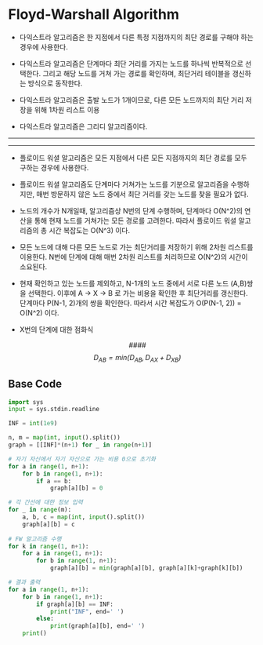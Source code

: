 # Floyd-Warshall Algorithm  
- 다익스트라 알고리즘은 한 지점에서 다른 특정 지점까지의 최단 경로를 구해야 하는 경우에 사용한다.  
  
- 다익스트라 알고리즘은 단계마다 최단 거리를 가지는 노드를 하나씩 반복적으로 선택한다. 그리고 해당 노드를
거쳐 가는 경로를 확인하며, 최단거리 테이블을 갱신하는 방식으로 동작한다.  
- 다익스트라 알고리즘은 출발 노드가 1개이므로, 다른 모든 노드까지의 최단 거리 저장을 위해 1차원 리스트 이용 
- 다익스트라 알고리즘은 그리디 알고리즘이다.
  
  
* * *
* * *

- 플로이드 워셜 알고리즘은 모든 지점에서 다른 모든 지점까지의 최단 경로를 모두 구하는 경우에 사용한다.  
  
- 플로이드 워셜 알고리즘도 단계마다 거쳐가는 노드를 기분으로 알고리즘을 수행하지만, 매번 방문하지 않은
노드 중에서 최단 거리를 갖는 노드를 찾을 필요가 없다.  
- 노드의 개수가 N개일때, 알고리즘상 N번의 단계 수행하며, 단계마다 O(N^2)의 연산을 통해 현재 노드를 거쳐가는
모든 경로를 고려한다. 따라서 플로이드 워셜 알고리즘의 총 시간 복잡도는 O(N^3) 이다.  
- 모든 노드에 대해 다른 모든 노드로 가는 최단거리를 저장하기 위해 2차원 리스트를 이용한다.
N번에 단계에 대해 매번 2차원 리스트를 처리하므로 O(N^2)의 시간이 소요된다.  
- 현재 확인하고 있는 노드를 제외하고, N-1개의 노드 중에서 서로 다른 노드 (A,B)쌍을 선택한다.
이후에 A -> X -> B 로 가는 비용을 확인한 후 최단거리를 갱신한다. 단계마다 P(N-1, 2)개의 쌍을 확인한다.
따라서 시간 복잡도가 O(P(N-1, 2)) = O(N^2) 이다.  
- X번의 단계에 대한 점화식  
*<center>####$$D_{AB} = min(D_{AB}, D_{AX}+D_{XB})$$</center>*

## Base Code  
  
```python
import sys
input = sys.stdin.readline

INF = int(1e9)

n, m = map(int, input().split())
graph = [[INF]*(n+1) for _ in range(n+1)]

# 자기 자신에서 자기 자신으로 가는 비용 0으로 초기화
for a in range(1, n+1):
    for b in range(1, n+1):
        if a == b:
            graph[a][b] = 0

# 각 간선에 대한 정보 입력
for _ in range(m):
    a, b, c = map(int, input().split())
    graph[a][b] = c
    
# FW 알고리즘 수행
for k in range(1, n+1):
    for a in range(1, n+1):
        for b in range(1, n+1):
            graph[a][b] = min(graph[a][b], graph[a][k]+graph[k][b])

# 결과 출력
for a in range(1, n+1):
    for b in range(1, n+1):
        if graph[a][b] == INF:
            print("INF", end=' ')
        else:
            print(graph[a][b], end=' ')
    print()

```


